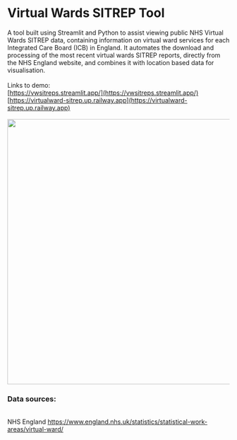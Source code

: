 # Virtual Wards SITREP Tool
A tool built using Streamlit and Python to assist viewing public NHS Virtual Wards SITREP data, containing information on virtual ward services for each Integrated Care Board (ICB) in England. It automates the download and processing of the most recent virtual wards SITREP reports, directly from the NHS England website, and combines it with location based data for visualisation.
<br>
<br>
Links to demo:<br> 
[https://vwsitreps.streamlit.app/](https://vwsitreps.streamlit.app/) <br>
[https://virtualward-sitrep.up.railway.app](https://virtualward-sitrep.up.railway.app)
<br><br>
<img src="https://github.com/user-attachments/assets/11c0e605-c671-478c-bd62-c618f9806945" width="800" height="600"/>
<br>

### Data sources: 
<br> NHS England https://www.england.nhs.uk/statistics/statistical-work-areas/virtual-ward/
